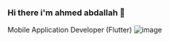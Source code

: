 ### Hi there i'm ahmed abdallah 👋
Mobile Application Developer (Flutter)
![image](https://github.com/Tu7aa/Tu7aa/assets/105240376/6611baf3-a565-4877-865d-421e18a8ba13)



<!--
**Tu7aa/Tu7aa** is a ✨ _special_ ✨ repository because its `README.md` (this file) appears on your GitHub profile.

Here are some ideas to get you started:

- 🔭 I’m currently working on ...
- 🌱 I’m currently learning ...
- 👯 I’m looking to collaborate on ...
- 🤔 I’m looking for help with ...
- 💬 Ask me about ...
- 📫 How to reach me: ...
- 😄 Pronouns: ...
- ⚡ Fun fact: ...
-->
